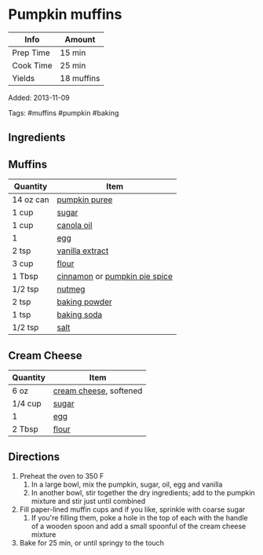 # Pumpkin muffins

| Info      | Amount     |
| --------- | ---------- |
| Prep Time | 15 min     |
| Cook Time | 25 min     |
| Yields    | 18 muffins |

Added: 2013-11-09

Tags: #muffins #pumpkin #baking

## Ingredients

## Muffins

| Quantity  | Item                                                                                                   |
| --------- | ------------------------------------------------------------------------------------------------------ |
| 14 oz can | [pumpkin puree](../Ingredients/pumpkin%20puree.md)                                                     |
| 1 cup     | [sugar](../Ingredients/sugar.md)                                                                       |
| 1 cup     | [canola oil](../Ingredients/canola%20oil.md)                                                           |
| 1         | [egg](../Ingredients/egg.md)                                                                           |
| 2 tsp     | [vanilla extract](../Ingredients/vanilla%20extract.md)                                                 |
| 3 cup     | [flour](../Ingredients/flour.md)                                                                       |
| 1 Tbsp    | [cinnamon](../Ingredients/cinnamon.md) or [pumpkin pie spice](../Ingredients/pumpkin%20pie%20spice.md) |
| 1/2 tsp   | [nutmeg](../Ingredients/nutmeg.md)                                                                     |
| 2 tsp     | [baking powder](../Ingredients/baking%20powder.md)                                                     |
| 1 tsp     | [baking soda](../Ingredients/baking%20soda.md)                                                         |
| 1/2 tsp   | [salt](../Ingredients/salt.md)                                                                         |

## Cream Cheese

| Quantity | Item                                                       |
| -------- | ---------------------------------------------------------- |
| 6 oz     | [cream cheese](../Ingredients/cream%20cheese.md), softened |
| 1/4 cup  | [sugar](../Ingredients/sugar.md)                           |
| 1        | [egg](../Ingredients/egg.md)                               |
| 2 Tbsp   | [flour](../Ingredients/flour.md)                           |

## Directions

1. Preheat the oven to 350 F
    1. In a large bowl, mix the pumpkin, sugar, oil, egg and vanilla
    1. In another bowl, stir together the dry ingredients; add to the pumpkin mixture and stir just until combined
1. Fill paper-lined muffin cups and if you like, sprinkle with coarse sugar
    1. If you're filling them, poke a hole in the top of each with the handle of a wooden spoon and add a small spoonful of the cream cheese mixture
1. Bake for 25 min, or until springy to the touch

